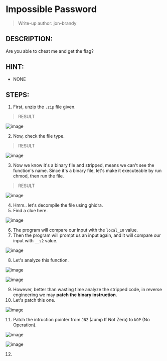 # Impossible Password
> Write-up author: jon-brandy
## DESCRIPTION:
Are you able to cheat me and get the flag?
## HINT:
- NONE
## STEPS:
1. First, unzip the `.zip` file given.

> RESULT

![image](https://user-images.githubusercontent.com/70703371/208129090-784d9df3-a66f-404c-bb37-3276d2fc4474.png)


2. Now, check the file type.

> RESULT

![image](https://user-images.githubusercontent.com/70703371/208129195-3604916d-566c-4438-a97b-a3debcb68a18.png)


3. Now we know it's a binary file and stripped, means we can't see the function's name. Since it's a binary file, let's make it executeable by run chmod, then run the file.

> RESULT

![image](https://user-images.githubusercontent.com/70703371/208129406-d09f7b90-0781-4e39-8b73-e2c78feb6ecf.png)


4. Hmm.. let's decompile the file using ghidra.
5. Find a clue here.

![image](https://user-images.githubusercontent.com/70703371/208130523-59086866-395b-4b45-948e-773b1a8dee01.png)


6. The program will compare our input with the `local_10` value.
7. Then the program will prompt us an input again, and it will compare our input with `__s2` value.

![image](https://user-images.githubusercontent.com/70703371/208130909-4d17f40b-6018-4c31-aa6b-7add255f0fbc.png)


8. Let's analyze this function.

![image](https://user-images.githubusercontent.com/70703371/208131063-56205631-7b75-4128-b1ae-1ac97370cee6.png)


![image](https://user-images.githubusercontent.com/70703371/208131171-bc4830da-22e0-470c-af4c-f0eab1a7bb69.png)


9. However, better than wasting time analyze the stripped code, in reverse engineering we may **patch the binary instruction**.
10. Let's patch this one.

![image](https://user-images.githubusercontent.com/70703371/208133316-e8a6b26b-f062-4b14-9c02-8372a1318704.png)


11. Patch the intruction pointer from `JNZ` (Jump If Not Zero) to `NOP` (No Operation).

![image](https://user-images.githubusercontent.com/70703371/208133976-377e6d9d-7523-47aa-a249-95f8d087ec39.png)


![image](https://user-images.githubusercontent.com/70703371/208134195-282424fe-da8e-46dd-8855-f41055475745.png)


12. 
